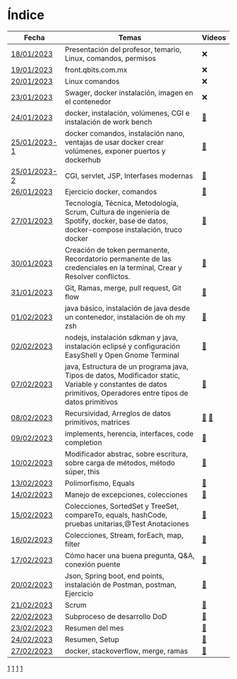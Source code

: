 # Índice #

| Fecha | Temas | Videos |
| -------------- | ----------- | ----------- |
| [18/01/2023](https://github.com/saloultrasist/taller-ultrasist/blob/main/apuntes3/clase180123.md) | Presentación del profesor, temario, Linux, comandos, permisos | :x: |
| [19/01/2023](https://github.com/saloultrasist/taller-ultrasist/blob/main/apuntes3/clase190123.md) | front.qbits.com.mx | :x: |
| [20/01/2023](https://github.com/saloultrasist/taller-ultrasist/blob/main/apuntes3/clase200123.md) | Linux comandos | :x: |
| [23/01/2023](https://github.com/saloultrasist/taller-ultrasist/blob/main/apuntes3/clase230123.md) | Swager, docker instalación,  imagen en el contenedor | :x: |
| [24/01/2023](https://github.com/saloultrasist/taller-ultrasist/blob/main/apuntes3/clase240223.md) | docker, instalación, volúmenes, CGI e instalación de work bench | [:movie_camera:](https://ultra-media.s3.amazonaws.com/curso/2023-01-24.mp4)|
| [25/01/2023-1](https://github.com/saloultrasist/taller-ultrasist/blob/main/apuntes3/clase250223-1.md) | docker comandos, instalación nano, ventajas de usar docker crear volúmenes, exponer puertos y dockerhub | [:movie_camera:](https://ultra-media.s3.amazonaws.com/curso/2023-01-25.mp4) |
| [25/01/2023-2](https://github.com/saloultrasist/taller-ultrasist/blob/main/apuntes3/clase250223-2.md) | CGI, servlet, JSP, Interfases modernas | [:movie_camera:](https://ultra-media.s3.amazonaws.com/curso/2023-01-25.mp4) |
| [26/01/2023](https://github.com/saloultrasist/taller-ultrasist/blob/main/apuntes3/clase260123.md) | Ejercicio docker, comandos | [:movie_camera:](https://ultra-media.s3.amazonaws.com/curso/2023-01-26.mp4) |
| [27/01/2023](https://github.com/saloultrasist/taller-ultrasist/blob/main/apuntes3/clase270123.md) | Tecnología, Técnica, Metodología, Scrum, Cultura de ingeniería de Spotify, docker, base de datos, docker-compose instalación, truco docker |[:movie_camera:](https://ultra-media.s3.amazonaws.com/curso/2023-01-27.mp4) |
| [30/01/2023](https://github.com/saloultrasist/taller-ultrasist/blob/main/apuntes3/clase300123.md) | Creación de token permanente, Recordatorio permanente de las credenciales en la terminal, Crear y Resolver conflictos.| [:movie_camera:](https://ultra-media.s3.amazonaws.com/curso/2023-01-30.mp4) |
| [31/01/2023](https://github.com/saloultrasist/taller-ultrasist/blob/main/apuntes3/clase310123.md) | Git, Ramas, merge, pull request, Git flow | [:movie_camera:](https://ultra-media.s3.amazonaws.com/curso/2023-01-31.mp4) |
| [01/02/2023](https://github.com/saloultrasist/taller-ultrasist/blob/main/apuntes3/clase010223.md) | java básico, instalación de java desde un contenedor, instalación de oh my zsh | [:movie_camera:](https://ultra-media.s3.amazonaws.com/curso/2023-02-01.mp4) |
| [02/02/2023](https://github.com/saloultrasist/taller-ultrasist/blob/main/apuntes3/clase020223.md) | nodejs, instalación sdkman y java, instalación eclipsé y configuración EasyShell y Open Gnome Terminal | [:movie_camera:](https://ultra-media.s3.amazonaws.com/curso/2023-02-02.mp4) |
| [07/02/2023](https://github.com/saloultrasist/taller-ultrasist/blob/main/apuntes3/clase070223.md) | java, Estructura de un programa java, Tipos de datos, Modificador static, Variable y constantes de datos primitivos, Operadores entre tipos de datos primitivos  | [:movie_camera:](https://ultra-media.s3.amazonaws.com/curso/2023-02-07.mp4) |
| [08/02/2023](https://github.com/saloultrasist/taller-ultrasist/blob/main/apuntes3/clase08223.md) | Recursividad, Arreglos de datos primitivos, matrices | [:movie_camera:](https://ultra-media.s3.amazonaws.com/curso/2023-02-08a.mp4) [:movie_camera:](https://ultra-media.s3.amazonaws.com/curso/2023-02-08a.mp4) |
| [09/02/2023](https://github.com/saloultrasist/taller-ultrasist/blob/main/apuntes3/clase09223.md) | implements, herencia, interfaces, code completion | [:movie_camera:](https://ultra-media.s3.amazonaws.com/curso/2023-02-09.mp4) |
| [10/02/2023](https://github.com/saloultrasist/taller-ultrasist/blob/main/apuntes3/clase100223.md) | Modificador abstrac, sobre escritura, sobre carga de métodos, método súper, this | [:movie_camera:](https://ultra-media.s3.amazonaws.com/curso/2023-02-10.mp4) |
| [13/02/2023](https://github.com/saloultrasist/taller-ultrasist/blob/main/apuntes3/clase130223.md) | Polimorfismo, Equals | [:movie_camera:](https://ultra-media.s3.amazonaws.com/curso/2023-02-13.mp4) |
| [14/02/2023](https://github.com/saloultrasist/taller-ultrasist/blob/main/apuntes3/clase140223.md) | Manejo de excepciones, colecciones | [:movie_camera:](https://ultra-media.s3.amazonaws.com/curso/2023-02-14.mp4) |
| [15/02/2023](https://github.com/saloultrasist/taller-ultrasist/blob/main/apuntes3/clase150223.md) | Colecciones, SortedSet y TreeSet, compareTo, equals, hashCode, pruebas unitarias,@Test Anotaciones | [:movie_camera:](https://ultra-media.s3.amazonaws.com/curso/2023-02-15.mp4) |
| [16/02/2023](https://github.com/saloultrasist/taller-ultrasist/blob/main/apuntes3/clase160223.md) | Colecciones, Stream, forEach, map, filter| [:movie_camera:](https://ultra-media.s3.amazonaws.com/curso/2023-02-16.mp4) |
| [17/02/2023](https://github.com/saloultrasist/taller-ultrasist/blob/main/apuntes3/clase170223.md) | Cómo hacer una buena pregunta, Q&A, conexión puente | [:movie_camera:](https://ultra-media.s3.amazonaws.com/curso/2023-02-17.mp4) |
| [20/02/2023](https://github.com/saloultrasist/taller-ultrasist/blob/main/apuntes3/clase200223.md) | Json, Spring boot, end points, instalación de Postman, postman, Ejercicio | [:movie_camera:](https://ultra-media.s3.amazonaws.com/curso/2023-02-20.mp4) |
| [21/02/2023](https://github.com/saloultrasist/taller-ultrasist/blob/main/apuntes3/clase210223.md) | Scrum | [:movie_camera:](https://ultra-media.s3.amazonaws.com/curso/2023-02-21.mp4) |
| [22/02/2023](https://github.com/saloultrasist/taller-ultrasist/blob/main/apuntes3/clase220223.md) | Subproceso de desarrollo DoD | [:movie_camera:](https://ultra-media.s3.amazonaws.com/curso/2023-02-22.mp4)|
| [23/02/2023](https://github.com/saloultrasist/taller-ultrasist/blob/main/apuntes3/clase230223.md) | Resumen del mes |[:movie_camera:](https://ultra-media.s3.amazonaws.com/curso/2023-02-23.mp4) |
| [24/02/2023](https://github.com/saloultrasist/taller-ultrasist/blob/main/apuntes3/clase240223.md) | Resumen, Setup  | [:movie_camera:](https://ultra-media.s3.amazonaws.com/curso/2023-02-24.mp4) |
| [27/02/2023](https://github.com/saloultrasist/taller-ultrasist/blob/main/apuntes3/clase270223.md) | docker, stackoverflow, merge, ramas  | [:movie_camera:](https://ultra-media.s3.amazonaws.com/curso/2023-02-27.mp4) |





[1](https://ultra-media.s3.amazonaws.com/curso/2023-01-24.mp4)
[1](https://ultra-media.s3.amazonaws.com/curso/2023-01-25.mp4)
[1](https://ultra-media.s3.amazonaws.com/curso/2023-02-28.mp4)
[1](https://ultra-media.s3.amazonaws.com/curso/2023-02-28.mp4)
